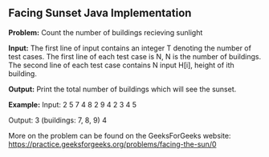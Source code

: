 ## Facing Sunset Java Implementation

**Problem:**
Count the number of buildings recieving sunlight

**Input:**
The first line of input contains an integer T denoting the number of test cases. The first line of each test case is N, N is the number of buildings. The second line of each test case contains N input H[i], height of ith building.

**Output:**
Print the total number of buildings which will see the sunset.

**Example:**
Input:
2
5
7 4 8 2 9
4
2 3 4 5

Output:
3 (buildings: 7, 8, 9)
4

More on the problem can be found on the GeeksForGeeks website: 
https://practice.geeksforgeeks.org/problems/facing-the-sun/0